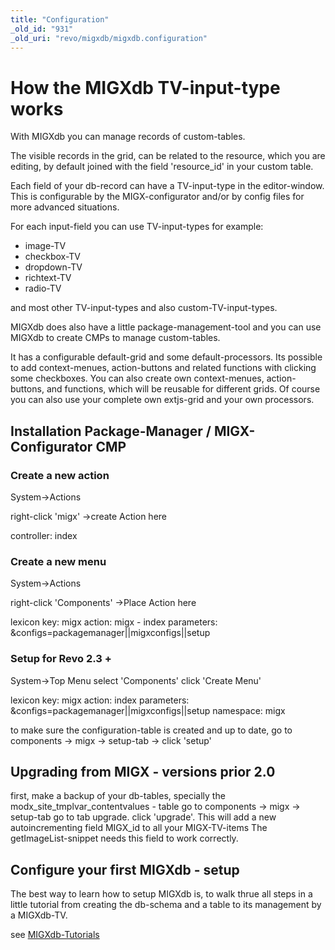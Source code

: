 ```yaml
---
title: "Configuration"
_old_id: "931"
_old_uri: "revo/migxdb/migxdb.configuration"
---
```


# How the MIGXdb TV-input-type works

With MIGXdb you can manage records of custom-tables.

The visible records in the grid, can be related to the resource, which you are editing, by default joined with the field 'resource\_id' in your custom table.

Each field of your db-record can have a TV-input-type in the editor-window. This is configurable by the MIGX-configurator and/or by config files for more advanced situations.

For each input-field you can use TV-input-types for example:

- image-TV
- checkbox-TV
- dropdown-TV
- richtext-TV
- radio-TV

and most other TV-input-types and also custom-TV-input-types.

MIGXdb does also have a little package-management-tool and you can use MIGXdb to create CMPs to manage custom-tables.

It has a configurable default-grid and some default-processors.
Its possible to add context-menues, action-buttons and related functions with clicking some checkboxes.
You can also create own context-menues, action-buttons, and functions, which will be reusable for different grids.
Of course you can also use your complete own extjs-grid and your own processors.

## Installation Package-Manager / MIGX-Configurator CMP

### Create a new action

System->Actions

right-click 'migx' ->create Action here

controller: index

### Create a new menu

System->Actions

right-click 'Components' ->Place Action here

lexicon key: migx
action: migx - index
parameters: &configs=packagemanager||migxconfigs||setup

### Setup for Revo 2.3 +

System->Top Menu
select 'Components'
click 'Create Menu'

lexicon key: migx
action: index
parameters: &configs=packagemanager||migxconfigs||setup
namespace: migx

to make sure the configuration-table is created and up to date,
go to components -> migx -> setup-tab -> click 'setup'

## Upgrading from MIGX - versions prior 2.0

first, make a backup of your db-tables, specially the modx\_site\_tmplvar\_contentvalues - table
go to components -> migx -> setup-tab
go to tab upgrade. click 'upgrade'.
This will add a new autoincrementing field MIGX\_id to all your MIGX-TV-items
The getImageList-snippet needs this field to work correctly.

## Configure your first MIGXdb - setup

The best way to learn how to setup MIGXdb is, to walk thrue all steps in a little tutorial from creating the db-schema and a table to its management by a MIGXdb-TV.

see [MIGXdb-Tutorials](/display/ADDON/MIGXdb.Tutorials "MIGXdb.Tutorials")